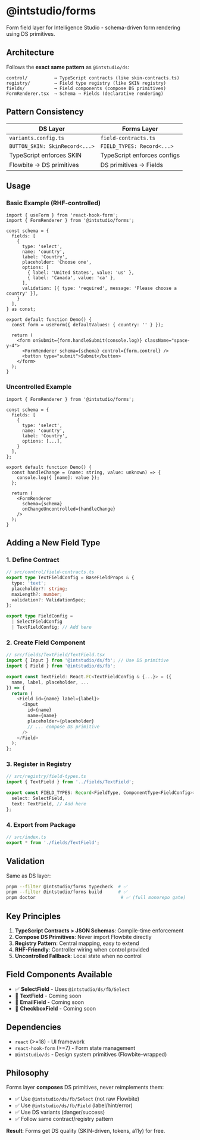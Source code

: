 # @intstudio/forms

Form field layer for Intelligence Studio - schema-driven form rendering using DS primitives.

## Architecture

Follows the **exact same pattern** as `@intstudio/ds`:

```
control/          → TypeScript contracts (like skin-contracts.ts)
registry/         → Field type registry (like SKIN registry)
fields/           → Field components (compose DS primitives)
FormRenderer.tsx  → Schema → Fields (declarative rendering)
```

## Pattern Consistency

| DS Layer | Forms Layer |
|----------|-------------|
| `variants.config.ts` | `field-contracts.ts` |
| `BUTTON_SKIN: SkinRecord<...>` | `FIELD_TYPES: Record<...>` |
| TypeScript enforces SKIN | TypeScript enforces configs |
| Flowbite → DS primitives | DS primitives → Fields |

## Usage

### Basic Example (RHF-controlled)

```tsx
import { useForm } from 'react-hook-form';
import { FormRenderer } from '@intstudio/forms';

const schema = {
  fields: [
    {
      type: 'select',
      name: 'country',
      label: 'Country',
      placeholder: 'Choose one',
      options: [
        { label: 'United States', value: 'us' },
        { label: 'Canada', value: 'ca' },
      ],
      validation: [{ type: 'required', message: 'Please choose a country' }],
    }
  ],
} as const;

export default function Demo() {
  const form = useForm({ defaultValues: { country: '' } });

  return (
    <form onSubmit={form.handleSubmit(console.log)} className="space-y-4">
      <FormRenderer schema={schema} control={form.control} />
      <button type="submit">Submit</button>
    </form>
  );
}
```

### Uncontrolled Example

```tsx
import { FormRenderer } from '@intstudio/forms';

const schema = {
  fields: [
    {
      type: 'select',
      name: 'country',
      label: 'Country',
      options: [...],
    }
  ],
};

export default function Demo() {
  const handleChange = (name: string, value: unknown) => {
    console.log({ [name]: value });
  };

  return (
    <FormRenderer 
      schema={schema} 
      onChangeUncontrolled={handleChange} 
    />
  );
}
```

## Adding a New Field Type

### 1. Define Contract

```typescript
// src/control/field-contracts.ts
export type TextFieldConfig = BaseFieldProps & {
  type: 'text';
  placeholder?: string;
  maxLength?: number;
  validation?: ValidationSpec;
};

export type FieldConfig =
  | SelectFieldConfig
  | TextFieldConfig; // Add here
```

### 2. Create Field Component

```typescript
// src/fields/TextField/TextField.tsx
import { Input } from '@intstudio/ds/fb'; // Use DS primitive
import { Field } from '@intstudio/ds/fb';

export const TextField: React.FC<TextFieldConfig & {...}> = ({
  name, label, placeholder, ...
}) => {
  return (
    <Field id={name} label={label}>
      <Input 
        id={name}
        name={name}
        placeholder={placeholder}
        // ... compose DS primitive
      />
    </Field>
  );
};
```

### 3. Register in Registry

```typescript
// src/registry/field-types.ts
import { TextField } from '../fields/TextField';

export const FIELD_TYPES: Record<FieldType, ComponentType<FieldConfig>> = {
  select: SelectField,
  text: TextField, // Add here
};
```

### 4. Export from Package

```typescript
// src/index.ts
export * from './fields/TextField';
```

## Validation

Same as DS layer:

```bash
pnpm --filter @intstudio/forms typecheck  # ✅
pnpm --filter @intstudio/forms build      # ✅
pnpm doctor                                # ✅ (full monorepo gate)
```

## Key Principles

1. **TypeScript Contracts > JSON Schemas**: Compile-time enforcement
2. **Compose DS Primitives**: Never import Flowbite directly
3. **Registry Pattern**: Central mapping, easy to extend
4. **RHF-Friendly**: Controller wiring when control provided
5. **Uncontrolled Fallback**: Local state when no control

## Field Components Available

- ✅ **SelectField** - Uses `@intstudio/ds/fb/Select`
- 🚧 **TextField** - Coming soon
- 🚧 **EmailField** - Coming soon
- 🚧 **CheckboxField** - Coming soon

## Dependencies

- `react` (>=18) - UI framework
- `react-hook-form` (>=7) - Form state management
- `@intstudio/ds` - Design system primitives (Flowbite-wrapped)

## Philosophy

Forms layer **composes** DS primitives, never reimplements them:

- ✅ Use `@intstudio/ds/fb/Select` (not raw Flowbite)
- ✅ Use `@intstudio/ds/fb/Field` (label/hint/error)
- ✅ Use DS variants (danger/success)
- ✅ Follow same contract/registry pattern

**Result**: Forms get DS quality (SKIN-driven, tokens, a11y) for free.
